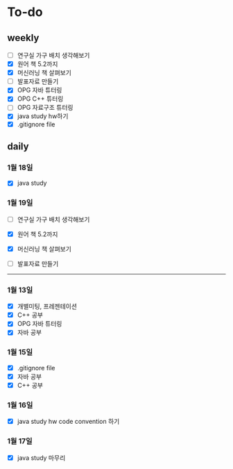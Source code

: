 # To-do

## weekly

- [ ] 연구실 가구 배치 생각해보기
- [x] 원어 책 5.2까지
- [x] 머신러닝 책 살펴보기
- [ ] 발표자료 만들기
- [x] OPG 자바 튜터링
- [x] OPG C++ 튜터링
- [ ] OPG 자료구조 튜터링
- [x] java study hw하기
- [x] .gitignore file

## daily

### 1월 18일
- [x] java study

### 1월 19일
- [ ] 연구실 가구 배치 생각해보기
- [x] 원어 책 5.2까지
- [x] 머신러닝 책 살펴보기
- [ ] 발표자료 만들기


---

### 1월 13일
- [x] 개별미팅, 프레젠테이션
- [x] C++ 공부
- [x] OPG 자바 튜터링
- [x] 자바 공부

### 1월 15일
- [x] .gitignore file
- [x] 자바 공부
- [x] C++ 공부

### 1월 16일
- [x] java study hw code convention 하기

### 1월 17일
- [x] java study 마무리